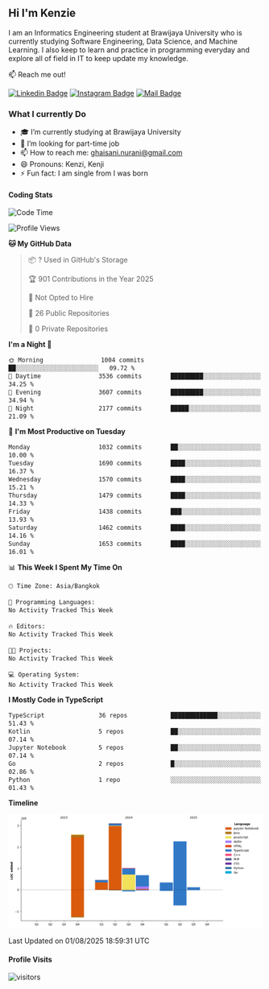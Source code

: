 ## Hi I'm Kenzie


I am an Informatics Engineering student at Brawijaya University who is currently studying Software Engineering, Data Science, and Machine Learning. I also keep to learn and practice in programming everyday and explore all of field in IT to keep update my knowledge.

:mailbox: Reach me out!

[![Linkedin Badge](https://img.shields.io/badge/-Kenzie_Taqiyassar-0e76a8?style=flat&labelColor=0e76a8&logo=linkedin&logoColor=white)](https://www.linkedin.com/in/kenzie-taqiyassar-37458b1aa/) 
[![Instagram Badge](https://img.shields.io/badge/-@__kenziehh_-e84393?style=flat&labelColor=e84393&logo=instagram&logoColor=white)](https://www.instagram.com/_kenziehh/) 
[![Mail Badge](https://img.shields.io/badge/-ghaisani.nurani-c0392b?style=flat&labelColor=c0392b&logo=gmail&logoColor=white)](mailto:ghaisani.nurani@gmail.com)

### What I currently Do

- 🎓 I’m currently studying at Brawijaya University
- 💼 I’m looking for part-time job
- 📫 How to reach me: ghaisani.nurani@gmail.com
- 😄 Pronouns: Kenzi, Kenji
- ⚡ Fun fact: I am single from I was born

#### Coding Stats
<!--START_SECTION:waka-->
![Code Time](http://img.shields.io/badge/Code%20Time-1%2C386%20hrs%207%20mins-blue)

![Profile Views](http://img.shields.io/badge/Profile%20Views-0-blue)

**🐱 My GitHub Data** 

> 📦 ? Used in GitHub's Storage 
 > 
> 🏆 901 Contributions in the Year 2025
 > 
> 🚫 Not Opted to Hire
 > 
> 📜 26 Public Repositories 
 > 
> 🔑 0 Private Repositories 
 > 
**I'm a Night 🦉** 

```text
🌞 Morning                1004 commits        ██░░░░░░░░░░░░░░░░░░░░░░░   09.72 % 
🌆 Daytime                3536 commits        █████████░░░░░░░░░░░░░░░░   34.25 % 
🌃 Evening                3607 commits        █████████░░░░░░░░░░░░░░░░   34.94 % 
🌙 Night                  2177 commits        █████░░░░░░░░░░░░░░░░░░░░   21.09 % 
```
📅 **I'm Most Productive on Tuesday** 

```text
Monday                   1032 commits        ██░░░░░░░░░░░░░░░░░░░░░░░   10.00 % 
Tuesday                  1690 commits        ████░░░░░░░░░░░░░░░░░░░░░   16.37 % 
Wednesday                1570 commits        ████░░░░░░░░░░░░░░░░░░░░░   15.21 % 
Thursday                 1479 commits        ████░░░░░░░░░░░░░░░░░░░░░   14.33 % 
Friday                   1438 commits        ███░░░░░░░░░░░░░░░░░░░░░░   13.93 % 
Saturday                 1462 commits        ████░░░░░░░░░░░░░░░░░░░░░   14.16 % 
Sunday                   1653 commits        ████░░░░░░░░░░░░░░░░░░░░░   16.01 % 
```


📊 **This Week I Spent My Time On** 

```text
🕑︎ Time Zone: Asia/Bangkok

💬 Programming Languages: 
No Activity Tracked This Week

🔥 Editors: 
No Activity Tracked This Week

🐱‍💻 Projects: 
No Activity Tracked This Week

💻 Operating System: 
No Activity Tracked This Week
```

**I Mostly Code in TypeScript** 

```text
TypeScript               36 repos            █████████████░░░░░░░░░░░░   51.43 % 
Kotlin                   5 repos             ██░░░░░░░░░░░░░░░░░░░░░░░   07.14 % 
Jupyter Notebook         5 repos             ██░░░░░░░░░░░░░░░░░░░░░░░   07.14 % 
Go                       2 repos             █░░░░░░░░░░░░░░░░░░░░░░░░   02.86 % 
Python                   1 repo              ░░░░░░░░░░░░░░░░░░░░░░░░░   01.43 % 
```



**Timeline**

![Lines of Code chart](https://raw.githubusercontent.com/kenziehh/kenziehh/master/assets/bar_graph.png)


 Last Updated on 01/08/2025 18:59:31 UTC
<!--END_SECTION:waka-->


#### Profile Visits

![visitors](https://visitor-badge.glitch.me/badge?page_id=kenziehh.kenziehh)





